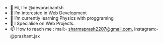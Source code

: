 - 👋 Hi, I’m @devprashantsh
- 👀 I’m interested in Web Development
- 🌱 I’m currently learning Physics with proggraming
- 💞️ I Specialise on Web Projects.
- 📫 How to reach me : mail:- sharmaprash2207@gmail.com, instagram:- @prashant.jsx

<!---
devprashantsh/devprashantsh is a ✨ special ✨ repository because its `README.md` (this file) appears on your GitHub profile.
You can click the Preview link to take a look at your changes.
--->
